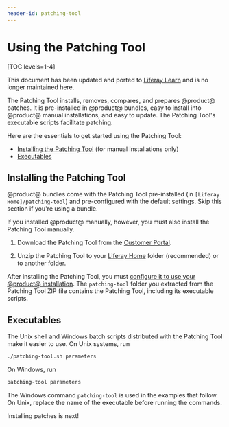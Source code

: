 ```yaml
---
header-id: patching-tool
---
```


# Using the Patching Tool

[TOC levels=1-4]

<aside class="alert alert-info">
  <span class="wysiwyg-color-blue120">This document has been updated and ported to <a href="https://learn.liferay.com/dxp/7.x/en/installation-and-upgrades/maintaining-a-liferay-dxp-installation/patching-liferay/installing-the-patching-tool.html">Liferay Learn</a> and is no longer maintained here.</span>
</aside>

The Patching Tool installs, removes, compares, and prepares @product@ patches.
It is pre-installed in @product@ bundles, easy to install into @product@ manual
installations, and easy to update. The Patching Tool's executable scripts
facilitate patching. 

Here are the essentials to get started using the Patching Tool:

- [Installing the Patching Tool](#installing-the-patching-tool) (for manual installations only)
- [Executables](#executables)

## Installing the Patching Tool

@product@ bundles come with the Patching Tool pre-installed (in `[Liferay
Home]/patching-tool`) and pre-configured with the default settings. Skip this
section if you're using a bundle. 

If you installed @product@ manually, however, you must also install the Patching
Tool manually. 

1.  Download the Patching Tool from the
    [Customer Portal](https://customer.liferay.com/downloads?p_p_id=com_liferay_osb_customer_downloads_display_web_DownloadsDisplayPortlet&_com_liferay_osb_customer_downloads_display_web_DownloadsDisplayPortlet_productAssetCategoryId=118191019&_com_liferay_osb_customer_downloads_display_web_DownloadsDisplayPortlet_fileTypeAssetCategoryId=118191066).

2.  Unzip the Patching Tool to your
    [Liferay Home](/docs/7-2/deploy/-/knowledge_base/d/liferay-home)
    folder (recommended) or to another folder. 

After installing the Patching Tool, you must
[configure it to use your @product@ installation](/docs/7-2/deploy/-/knowledge_base/d/configuring-the-patching-tool).
The `patching-tool` folder you extracted from the Patching Tool ZIP file
contains the Patching Tool, including its executable scripts. 

## Executables

The Unix shell and Windows batch scripts distributed with the Patching Tool make
it easier to use. On Unix systems, run

```bash
./patching-tool.sh parameters
```

On Windows, run

```bash
patching-tool parameters
```

The Windows command `patching-tool` is used in the examples that follow. On
Unix, replace the name of the executable before running the commands. 

Installing patches is next! 
